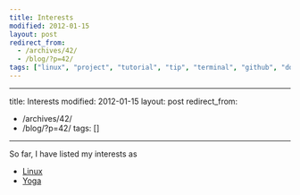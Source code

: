 ```yaml
---
title: Interests
modified: 2012-01-15
layout: post
redirect_from:
  - /archives/42/
  - /blog/?p=42/
tags: ["linux", "project", "tutorial", "tip", "terminal", "github", "downloads", "chromebook"]
---
```

---
title: Interests
modified: 2012-01-15
layout: post
redirect_from:
  - /archives/42/
  - /blog/?p=42/
tags: []
---


So far, I have listed my interests as

-   [Linux](https://blog.srvthe.net/linux "Linux")
-   [Yoga](https://blog.srvthe.net/yoga "Yoga")

